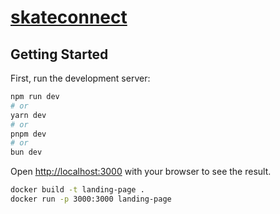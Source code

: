 # [skateconnect](https://skatepark.chat)

## Getting Started

First, run the development server:

```bash
npm run dev
# or
yarn dev
# or
pnpm dev
# or
bun dev
```

Open [http://localhost:3000](http://localhost:3000) with your browser to see the result.

```bash
docker build -t landing-page .
docker run -p 3000:3000 landing-page
```